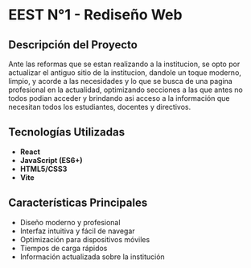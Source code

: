 # EEST N°1 - Rediseño Web

## Descripción del Proyecto
Ante las reformas que se estan realizando a la institucion, se opto por actualizar el antiguo sitio de la institucion, dandole un toque moderno, limpio, y acorde a las necesidades y lo que se busca de una pagina profesional en la actualidad, optimizando secciones a las que antes no todos podian acceder y brindando asi acceso a la información que necesitan todos los estudiantes, docentes y directivos.

## Tecnologías Utilizadas
- **React**
- **JavaScript (ES6+)**
- **HTML5/CSS3**
- **Vite**

## Características Principales
- Diseño moderno y profesional
- Interfaz intuitiva y fácil de navegar
- Optimización para dispositivos móviles
- Tiempos de carga rápidos
- Información actualizada sobre la institución